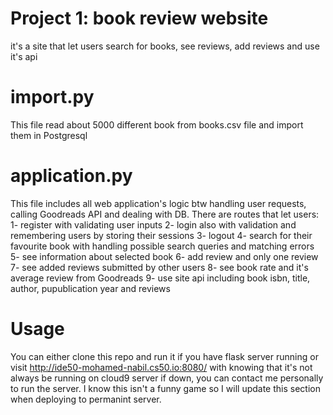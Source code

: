 # Project 1: book review website
it's a site that let users search for books, see reviews, add reviews and use it's api 

# import.py 
This file read about 5000 different book from books.csv file and import them in Postgresql

# application.py
This file includes all web application's logic btw handling user requests, calling Goodreads API and dealing with DB.
There are routes that let users:
  1- register with validating user inputs
  2- login also with validation and remembering users by storing their sessions
  3- logout 
  4- search for their favourite book with handling possible search queries and matching errors
  5- see information about selected book
  6- add review and only one review 
  7- see added reviews submitted by other users
  8- see book rate and it's average review from Goodreads
  9- use site api including book isbn, title, author, pupublication year and reviews

# Usage 
You can either clone this repo and run it if you have flask server running
or visit http://ide50-mohamed-nabil.cs50.io:8080/ with knowing that it's not always be running on cloud9 server
if down, you can contact me personally to run the server. 
I know this isn't a funny game so I will update this section when deploying to permanint server.
